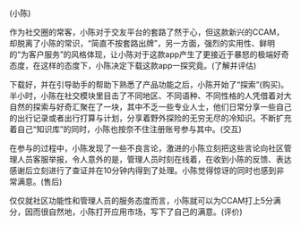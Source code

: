 (小陈)

作为社交圈的常客，小陈对于交友平台的套路了然于心，但这款新兴的CCAM，却脱离了小陈的常识，“简直不按套路出牌”，另一方面，强烈的实用性、鲜明的“为客户服务”的风格体现，让小陈对于这款app产生了更接近于暴怒的极端好奇态度，在这样的态度下，小陈决定下载这款app一探究竟。(了解并评估)

下载好，并在引导助手的帮助下熟悉了产品功能之后，小陈开始了“探索”(购买)。半小时，小陈在社交模块里目击了不同地区、不同语种、不同性格的人凭借着对大自然的探索与好奇汇聚在了一块，其中不乏一些专业人士，他们日常分享一些自己的出行记录或者出行打算与计划，分享着野外探险的无穷无尽的冷知识。不断扩充着自己“知识库”的同时，小陈也按奈不住注册账号参与其中。(交互)

在参与的过程中，小陈发现了一些不良言论，激进的小陈立刻把这些言论向社区管理人员客服举报，令人意外的是，管理人员时刻在线着，在收到小陈的反馈、表达感谢后立刻进行了查证并在10分钟内得到了处理。小陈觉得惊讶的同时也感到非常满意。(售后)

仅仅就社区功能性和管理人员的服务态度而言，小陈就可以为CCAM打上5分满分，因而很自然地，小陈打开应用市场，写下了自己的满意。(评价)